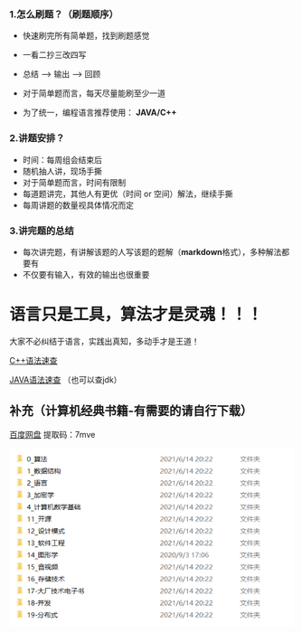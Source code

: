 ### 1.怎么刷题？（刷题顺序）

- 快速刷完所有简单题，找到刷题感觉

- 一看二抄三改四写

- 总结 --> 输出 --> 回顾

- 对于简单题而言，每天尽量能刷至少一道

- 为了统一，编程语言推荐使用： **JAVA/C++**

  

### 2.讲题安排？

- 时间：每周组会结束后
- 随机抽人讲，现场手撕
- 对于简单题而言，时间有限制
- 每道题讲完，其他人有更优（时间 or 空间）解法，继续手撕
- 每周讲题的数量视具体情况而定



### 3.讲完题的总结

- 每次讲完题，有讲解该题的人写该题的题解（**markdown**格式），多种解法都要有
- 不仅要有输入，有效的输出也很重要



# 语言只是工具，算法才是灵魂！！！

大家不必纠结于语言，实践出真知，多动手才是王道！

[C++语法速查](https://en.cppreference.com/w/)

[JAVA语法速查](https://en.cppreference.com/w/)  （也可以查jdk）

## 补充（计算机经典书籍-有需要的请自行下载）

[百度网盘](https://pan.baidu.com/s/1w9-kZYcSpu26Afy4RTfWCg)  提取码：7mve

![经典书籍](./pictures/经典书籍.png)

